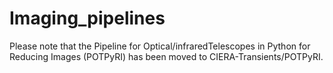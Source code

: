 # Imaging_pipelines

Please note that the Pipeline for Optical/infraredTelescopes in Python for Reducing Images (POTPyRI) has been moved to CIERA-Transients/POTPyRI.
